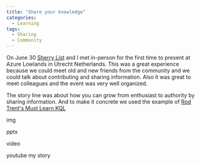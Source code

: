 ```yaml
---
title: "Share your knowledge"
categories:
  - Learning
tags:
  - Sharing
  - Community
---
```


On June 30 [Sherry List](https://about.me/sherrylist) and I met in-person for the first time to present at Azure Lowlands in Utrecht Netherlands. This was a great experience because we could meet old and new friends from the community and we could talk about contributing and sharing information. Also it was great to meet colleagues and the event was very well organized.

The story line was about how you can grow from enthusiast to authority by sharing information. And to make it concrete we used the example of [Rod Trent's Must Learn KQL](https://github.com/rod-trent/MustLearnKQL)

img

pptx

video

youtube my story